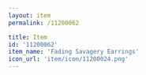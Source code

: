 ```yaml
---
layout: item
permalink: /11200062

title: Item
id: '11200062'
item_name: 'Fading Savagery Earrings'
icon_url: 'item/icon/11200024.png'
---
```

